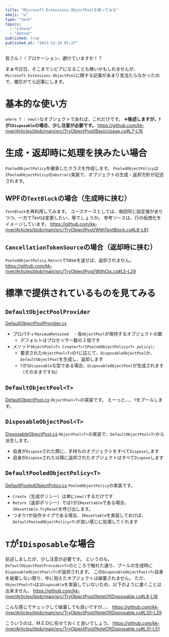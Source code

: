 ```yaml
---
title: "Microsoft.Extensions.ObjectPoolを使ってみる"
emoji: "♻️"
type: "tech"
topics:
  - "csharp"
  - "dotnet"
published: true
published_at: "2023-12-24 01:27"
---
```


皆さん！！アロケーション、避けていますか！？

まぁ今日日、そこまでシビアになることも無いかもしれませんが、`Microsoft.Extensions.ObjectPool`に関する記事があまり見当たらなかったので、備忘がてら記事にします。

# 基本的な使い方
`where T : new()`なオブジェクトであれば、これだけです。
**※後述しますが、`T`が`IDisposable`の場合、少し注意が必要です。**
https://github.com/kk-river/Articles/blob/main/src/TryObjectPool/BasicUsage.cs#L7-L16

# 生成・返却時に処理を挟みたい場合
`PooledObjectPolicy`を継承したクラスを作成します。
`PooledObjectPolicy`は`IPooledObjectPolicy`の`abstract`実装で、オブジェクトの生成・返却方針が記述されます。

## WPFの`TextBlock`の場合（生成時に挟む）
`TextBlock`を再利用してみます。
ユースケースとしては、毎回同じ設定値がありつつ、一方でTextは変更したい、等でしょうか。
参考ソースは、行の仮想化をイメージしています。
https://github.com/kk-river/Articles/blob/main/src/TryObjectPool/WithTextBlock.cs#L8-L61


## `CancellationTokenSource`の場合（返却時に挟む）
`PooledObjectPolicy.Return`でfalseを返せば、返却されません。
https://github.com/kk-river/Articles/blob/main/src/TryObjectPool/WithCts.cs#L5-L29


# 標準で提供されているものを見てみる
## `DefaultObjectPoolProvider`
[DefaultObjectPoolProvider.cs](https://source.dot.net/#Microsoft.Extensions.ObjectPool/DefaultObjectPoolProvider.cs,ff12da67de92a7e3)

* プロパティ`MaximumRetained`
　- 各`ObjectPool`が保持するオブジェクトの数
  - デフォルトはプロセッサー数の２倍です
* メソッド`ObjectPool<T> Create<T>(IPooledObjectPolicy<T> policy);`
  - 要求された`ObjectPool<T>`の`T`に応じて、`DisposableObjectPool`か、`DefaultObjectPool`を生成し、返却します
  - `T`が`IDisposable`な型である場合、`DisposableObjectPool`が生成されます（そのままですね）

## `DefaultObjectPool<T>`
[DefaultObjectPool.cs](https://source.dot.net/#Microsoft.Extensions.ObjectPool/DefaultObjectPool.cs,fc9ad6dbc12698fb)
`ObjectPool<T>`の実装です。
えーっと、、、`T`をプールします。

## `DisposableObjectPool<T>`
[DisposableObjectPool.cs](https://source.dot.net/#Microsoft.Extensions.ObjectPool/DisposableObjectPool.cs)
`ObjectPool<T>`の実装で、`DefaultObjectPool<T>`から派生します。
* 自身が`Dispose`された際に、手持ちのオブジェクトをすべて`Dispose`します
* 自身が`Dispose`された以降に返却されたオブジェクトはすべて`Dispose`します
 
## `DefaultPooledObjectPolicy<T>`
[DefaultPooledObjectPolicy.cs](https://source.dot.net/#Microsoft.Extensions.ObjectPool/DefaultPooledObjectPolicy.cs)
`PooledObjectPolicy`の実装です。
* `Create`（生成ポリシー）は単に`new()`するだけです
* `Return`（返却ポリシー）では`T`が`IResettable`である場合、`IResettable.TryReset`を呼び出します。
* つまり`T`が自作タイプである場合、`IResettable`を実装しておけば、`DefaultPooledObjectPolicy<T>`が良い感じに処理してくれます

# `T`が`IDisposable`な場合
前述しましたが、少し注意が必要です。
というのも、`DefaultObjectPoolProvider<T>`のところで触れた通り、プールの生成時に`DisposableObjectPool<T>`が返却されます。
この`DisposableObjectPool<T>`自身を破棄しない限り、中に抱えたオブジェクトは破棄されません。
ただ、`ObjectPool<T>`は`IDisposable`を実装していないため、以下のように書くことは出来ません。
https://github.com/kk-river/Articles/blob/main/src/TryObjectPool/NoteOfIDisposable.cs#L8-L18

こんな感じでチェックして破棄しても良いですが、、、
https://github.com/kk-river/Articles/blob/main/src/TryObjectPool/NoteOfIDisposable.cs#L20-L29

こういうのは、M.E.DIに任せておくと良いでしょう。
https://github.com/kk-river/Articles/blob/main/src/TryObjectPool/NoteOfIDisposable.cs#L31-L51